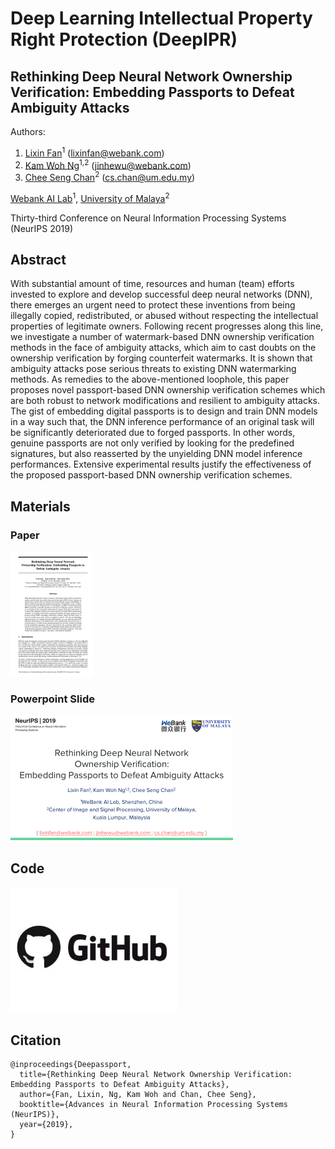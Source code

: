 # Deep Learning Intellectual Property Right Protection (DeepIPR)

## Rethinking Deep Neural Network Ownership Verification: Embedding Passports to Defeat Ambiguity Attacks

Authors: 

1. [Lixin Fan](https://scholar.google.fi/citations?user=fOsgdn0AAAAJ&hl=en)<sup>1</sup> (lixinfan@webank.com)
2. [Kam Woh Ng](https://www.linkedin.com/in/thomas-ng-kam-woh/)<sup>1,2</sup> (jinhewu@webank.com)
3. [Chee Seng Chan](http://cs-chan.com/)<sup>2</sup> (cs.chan@um.edu.my)

[Webank AI Lab](https://webank.com/en/)<sup>1</sup>, [University of Malaya](https://www.um.edu.my/)<sup>2</sup>

Thirty-third Conference on Neural Information Processing Systems (NeurIPS 2019)

## Abstract

With substantial amount of time, resources and human (team) efforts invested to explore and develop successful deep neural networks (DNN), there emerges an urgent need to protect these inventions from being illegally copied, redistributed, or abused without respecting the intellectual properties of legitimate owners. Following recent progresses along this line, we investigate a number of watermark-based DNN ownership verification methods in the face of ambiguity attacks, which aim to cast doubts on the ownership verification by forging counterfeit watermarks. It is shown that ambiguity attacks pose serious threats to existing DNN watermarking methods. As remedies to the above-mentioned loophole, this paper proposes novel passport-based DNN ownership verification schemes which are both robust to network modifications and resilient to ambiguity attacks. The gist of embedding digital passports is to design and train DNN models in a way such that, the DNN inference performance of an original task will be significantly deteriorated due to forged passports. In other words, genuine passports are not only verified by looking for the predefined signatures, but also reasserted by the unyielding DNN model inference performances. Extensive experimental results justify the effectiveness of the proposed passport-based DNN ownership verification schemes.

## Materials

### Paper


<!--<img src="paperfirstpage.png" height=200  />-->

<a href="http://papers.nips.cc/paper/8719-rethinking-deep-neural-network-ownership-verification-embedding-passports-to-defeat-ambiguity-attacks">![Paper](paperfirstpage.png)</a>

### Powerpoint Slide

<!--<img src="slidefirstpage.png" height=200  />-->

<a href="slide.pdf">![Powerpoint Slide](slidefirstpage.png)</a>

<!--<a href="https://arxiv.org/abs/1909.07830" style="display:inline-block;margin-right:10px;text-align: center" ><img src="paperfirstpage.png" height=200  /><p>Paper</p></a>-->

<!--<a href="Digital Passport Slide.pdf" style="display:inline-block;text-align: center;"><img src="slidefirstpage.png" height=200  /><p>Slide</p></a>-->

## Code

<!--<img src="githublogo.jpg" height=200  />-->

<a href="https://github.com/kamwoh/DeepIPR">![Github Repository](githublogo.jpg)</a>

<!--<a href="https://github.com/kamwoh/DeepIPR" style="display:inline-block;text-align:center;"><img src=githublogo.jpg height=200 /><p>Github Repository</p></a>-->

## Citation

```
@inproceedings{Deepassport,
  title={Rethinking Deep Neural Network Ownership Verification: Embedding Passports to Defeat Ambiguity Attacks},
  author={Fan, Lixin, Ng, Kam Woh and Chan, Chee Seng},
  booktitle={Advances in Neural Information Processing Systems (NeurIPS)},
  year={2019},
}
```
